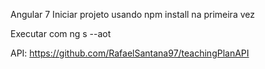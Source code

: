 Angular 7
Iniciar projeto usando npm install na primeira vez

Executar com ng s --aot

API:
https://github.com/RafaelSantana97/teachingPlanAPI
